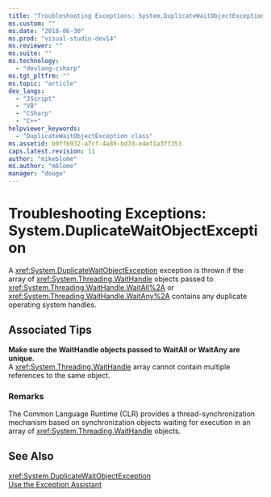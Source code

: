 ```yaml
---
title: "Troubleshooting Exceptions: System.DuplicateWaitObjectException | Microsoft Docs"
ms.custom: ""
ms.date: "2018-06-30"
ms.prod: "visual-studio-dev14"
ms.reviewer: ""
ms.suite: ""
ms.technology: 
  - "devlang-csharp"
ms.tgt_pltfrm: ""
ms.topic: "article"
dev_langs: 
  - "JScript"
  - "VB"
  - "CSharp"
  - "C++"
helpviewer_keywords: 
  - "DuplicateWaitObjectException class"
ms.assetid: b9ff6932-a7cf-4a89-bd7d-e4ef1a3ff353
caps.latest.revision: 11
author: "mikeblome"
ms.author: "mblome"
manager: "douge"
---
```

# Troubleshooting Exceptions: System.DuplicateWaitObjectException
A <xref:System.DuplicateWaitObjectException> exception is thrown if the array of <xref:System.Threading.WaitHandle> objects passed to <xref:System.Threading.WaitHandle.WaitAll%2A> or <xref:System.Threading.WaitHandle.WaitAny%2A> contains any duplicate operating system handles.  
  
## Associated Tips  
 **Make sure the WaitHandle objects passed to WaitAll or WaitAny are unique.**  
 A <xref:System.Threading.WaitHandle> array cannot contain multiple references to the same object.  
  
### Remarks  
 The Common Language Runtime (CLR) provides a thread-synchronization mechanism based on synchronization objects waiting for execution in an array of <xref:System.Threading.WaitHandle> objects.  
  
## See Also  
 <xref:System.DuplicateWaitObjectException>   
 [Use the Exception Assistant](../Topic/How%20to:%20Use%20the%20Exception%20Assistant.md)